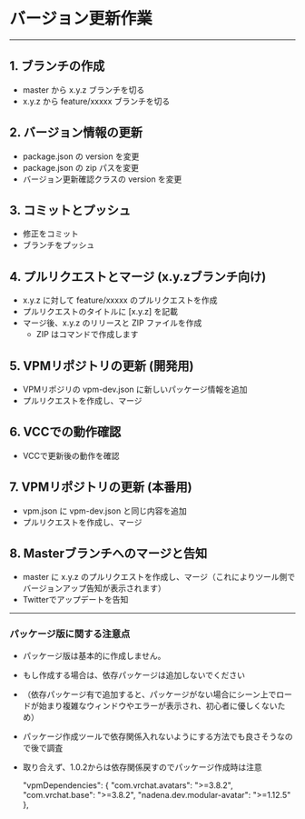# バージョン更新作業

---

## 1. ブランチの作成

* master から x.y.z ブランチを切る
* x.y.z から feature/xxxxx ブランチを切る

## 2. バージョン情報の更新

* package.json の version を変更
* package.json の zip パスを変更
* バージョン更新確認クラスの version を変更

## 3. コミットとプッシュ

* 修正をコミット
* ブランチをプッシュ

## 4. プルリクエストとマージ (x.y.zブランチ向け)

* x.y.z に対して feature/xxxxx のプルリクエストを作成
* プルリクエストのタイトルに [x.y.z] を記載
* マージ後、x.y.z のリリースと ZIP ファイルを作成
    * ZIP はコマンドで作成します

## 5. VPMリポジトリの更新 (開発用)

* VPMリポジリの vpm-dev.json に新しいパッケージ情報を追加
* プルリクエストを作成し、マージ

## 6. VCCでの動作確認

* VCCで更新後の動作を確認

## 7. VPMリポジトリの更新 (本番用)

* vpm.json に vpm-dev.json と同じ内容を追加
* プルリクエストを作成し、マージ

## 8. Masterブランチへのマージと告知

* master に x.y.z のプルリクエストを作成し、マージ（これによりツール側でバージョンアップ告知が表示されます）
* Twitterでアップデートを告知

---

### パッケージ版に関する注意点

* パッケージ版は基本的に作成しません。
* もし作成する場合は、依存パッケージは追加しないでください
* （依存パッケージ有で追加すると、パッケージがない場合にシーン上でロードが始まり複雑なウィンドウやエラーが表示され、初心者に優しくないため）
* パッケージ作成ツールで依存関係入れないようにする方法でも良さそうなので後で調査
* 取り合えず、1.0.2からは依存関係戻すのでパッケージ作成時は注意

    "vpmDependencies": {
        "com.vrchat.avatars": ">=3.8.2",
        "com.vrchat.base": ">=3.8.2",
        "nadena.dev.modular-avatar": ">=1.12.5"
    },